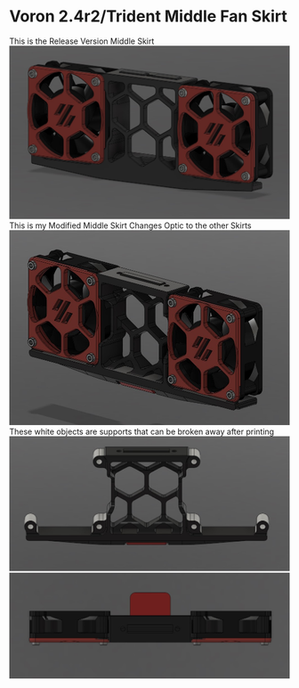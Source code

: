 # Voron 2.4r2/Trident Middle Fan Skirt
This is the Release Version Middle Skirt
![](/images/Middle%20Skirt%20Release%20Version.jpg)
This is my Modified Middle Skirt
Changes Optic to the other Skirts
![](/images/Middle%20Skirt%20Image2.jpg)
These white objects are supports that can be broken away after printing
![](/images/Middle%20Skirt%20Image1.jpg)
![](/images/Middle%20Skirt%20Image3.jpg)
